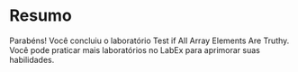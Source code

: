 # Resumo

Parabéns! Você concluiu o laboratório Test if All Array Elements Are Truthy. Você pode praticar mais laboratórios no LabEx para aprimorar suas habilidades.
